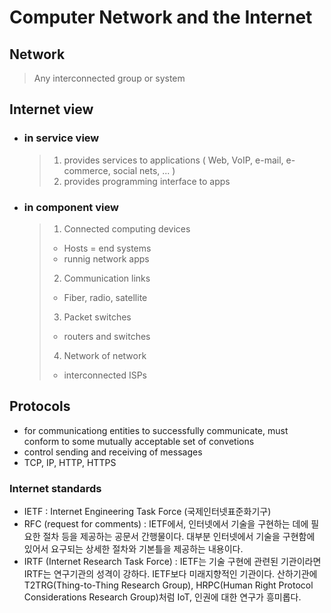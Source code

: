 # Computer Network and the Internet

## Network

> Any interconnected group or system

## Internet view

- ### in service view
  > 1. provides services to applications ( Web, VoIP, e-mail, e-commerce, social nets, ... )
  > 2. provides programming interface to apps
- ### in component view
  > 1. Connected computing devices
  >
  > - Hosts = end systems
  > - runnig network apps
  >
  > 2. Communication links
  >
  > - Fiber, radio, satellite
  >
  > 3. Packet switches
  >
  > - routers and switches
  >
  > 4. Network of network
  >
  > - interconnected ISPs

## Protocols

- for communicationg entities to successfully communicate, must conform to some mutually acceptable set of convetions
- control sending and receiving of messages
- TCP, IP, HTTP, HTTPS

### Internet standards

- IETF : Internet Engineering Task Force (국제인터넷표준화기구)
- RFC (request for comments) : IETF에서, 인터넷에서 기술을 구현하는 데에 필요한 절차 등을 제공하는 공문서 간행물이다. 대부분 인터넷에서 기술을 구현함에 있어서 요구되는 상세한 절차와 기본틀을 제공하는 내용이다.
- IRTF (Internet Research Task Force) : IETF는 기술 구현에 관련된 기관이라면 IRTF는 연구기관의 성격이 강하다. IETF보다 미래지향적인 기관이다. 산하기관에 T2TRG(Thing-to-Thing Research Group), HRPC(Human Right Protocol Considerations Research Group)처럼 IoT, 인권에 대한 연구가 흥미롭다.
